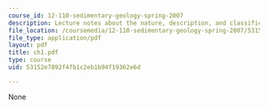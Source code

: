 ```yaml
---
course_id: 12-110-sedimentary-geology-spring-2007
description: Lecture notes about the nature, description, and classification of sediments.
file_location: /coursemedia/12-110-sedimentary-geology-spring-2007/53152e7892f4fb1c2eb1b94f19362e6d_ch1.pdf
file_type: application/pdf
layout: pdf
title: ch1.pdf
type: course
uid: 53152e7892f4fb1c2eb1b94f19362e6d

---
```

None